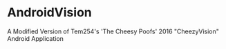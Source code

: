 # AndroidVision
A Modified Version of Tem254's 'The Cheesy Poofs' 2016 "CheezyVision" Android Application
